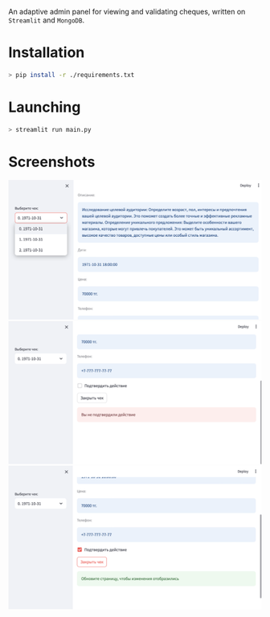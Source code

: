 An adaptive admin panel for viewing and validating cheques, written on `Streamlit` and `MongoDB`.

# Installation
```bash
> pip install -r ./requirements.txt
```

# Launching
```bash
> streamlit run main.py
```

# Screenshots
![](./res/screenshot.png)
![](./res/screenshot1.png)
![](./res/screenshot2.png)
